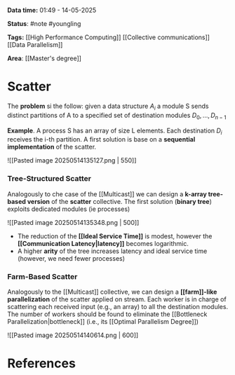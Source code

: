**Data time:** 01:49 - 14-05-2025

**Status**: #note #youngling 

**Tags:** [[High Performance Computing]] [[Collective communications]] [[Data Parallelism]]

**Area**: [[Master's degree]]
# Scatter
The **problem** si the follow: given a data structure $A_i$ a module S sends distinct partitions of A to a specified set of destination modules $D_0, \dots, D_{n-1}$

**Example**. A process S has an array of size L elements. Each destination $D_i$ receives the i-th partition. A first solution is base on a **sequential implementation** of the scatter.

![[Pasted image 20250514135127.png | 550]]

### Tree-Structured Scatter
Analogously to che case of the [[Multicast]] we can design a **k-array tree-based version** of the **scatter** collective. The first solution (**binary tree**) exploits dedicated modules (ie processes)

![[Pasted image 20250514135348.png | 500]]

- The reduction of the **[[Ideal Service Time]]** is modest, however the **[[Communication Latency|latency]]** becomes logarithmic.
- A higher **arity** of the tree increases latency and ideal service time (however, we need fewer processes)

### Farm-Based Scatter
Analogously to the [[Multicast]] collective, we can design a **[[farm]]-like parallelization** of the scatter applied on stream. Each worker is in charge of scattering each received input (e.g., an array) to all the destination modules. The number of workers should be found to eliminate the [[Bottleneck Parallelization|bottleneck]] (i.e., its [[Optimal Parallelism Degree]])

![[Pasted image 20250514140614.png | 600]]
# References
